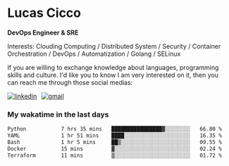 # Lucas Cicco

**DevOps Engineer & SRE**

Interests: Clouding Computing / Distributed System / Security / Container Orchestration / DevOps / Automatization / Golang / SELinux

If you are willing to exchange knowledge about languages, programming skills and culture. I'd like you to know I am very interested on it, then you can reach me through those social medias:

<div style="display: flex; align-items: center; gap: 10px;">
  <a href="https://www.linkedin.com/in/lucas-vitor-de-cicco" target="_blank">
    <img
      src="https://img.shields.io/badge/-LinkedIn-%230077B5?style=for-the-badge&logo=linkedin&logoColor=white"
      alt="linkedin"
      target="_blank" 
    />
  </a>
  <a href="mailto:lucasvitorx1@gmail.com">
      <img
        src="https://img.shields.io/badge/-Gmail-%23333?style=for-the-badge&logo=gmail&logoColor=white"
        alt="gmail"
        target="_blank"
      />
  </a>
</div>

### My wakatime in the last days

<!--START_SECTION:waka-->

```txt
Python           7 hrs 35 mins   ████████████████▓░░░░░░░░   66.80 %
YAML             1 hr 51 mins    ████░░░░░░░░░░░░░░░░░░░░░   16.35 %
Bash             1 hr 5 mins     ██▒░░░░░░░░░░░░░░░░░░░░░░   09.55 %
Docker           15 mins         ▓░░░░░░░░░░░░░░░░░░░░░░░░   02.24 %
Terraform        11 mins         ▒░░░░░░░░░░░░░░░░░░░░░░░░   01.72 %
```

<!--END_SECTION:waka-->
